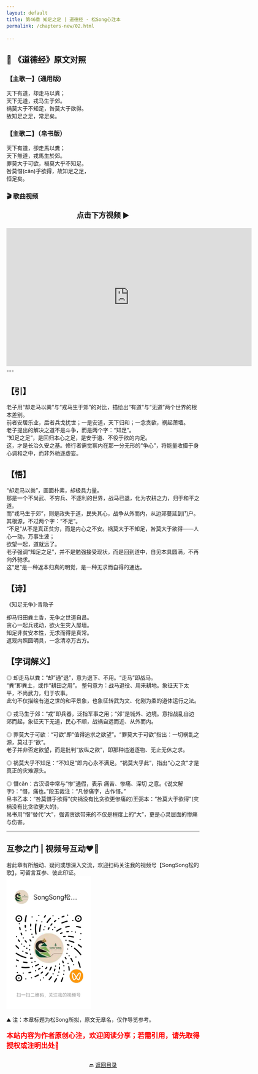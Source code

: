 ```yaml
---
layout: default
title: 第46章 知足之足 | 道德经 · 松Song心注本
permalink: /chapters-new/02.html

---
```


## 📜 《道德经》原文对照
### 【主歌一】(通用版)
天下有道，却走马以粪；<br>
天下无道，戎马生于郊。<br>
祸莫大于不知足，咎莫大于欲得。<br>
故知足之足，常足矣。<br>

### 【主歌二】（帛书版）
天下有道，卻走馬以糞；<br>
天下無道，戎馬生於郊。<br>
罪莫大于可欲，禍莫大乎不知足。<br>
咎莫憯(cǎn)乎欲得，故知足之足，<br>
恒足矣。

### 🎬 歌曲视频
<p style="text-align:center; font-size:1.2rem; font-weight:bold;">
  点击下方视频 ▶️
</p>

<iframe
  src="https://streamable.com/e/pi29o3"
  width="640"
  height="360"
  frameborder="0"
  allowfullscreen
  loading="lazy">
</iframe>
---

## 【引】
老子用“却走马以粪”与“戎马生于郊”的对比，描绘出“有道”与“无道”两个世界的根本差别。<br>
前者安居乐业，后者兵戈扰世；一是安道，天下归和；一念贪欲，祸起萧墙。<br>
老子提出的解决之道不是斗争，而是两个字：“知足”。<br>
“知足之足”，是回归本心之足，是安于道、不役于欲的内足。<br>
这，才是长治久安之基。修行者需觉察内在那一分无形的“争心”，将能量收摄于身心调和之中，而非外驰逐虚妄。<br>

## 【悟】
“却走马以粪”，画面朴素，却极具力量。<br> 
那是一个不尚武、不穷兵、不逐利的世界，战马已退，化为农耕之力，归于和平之道。<br>
而“戎马生于郊”，则是政失于道，民失其心，战争从外而内，从边郊蔓延到门户。<br>
其根源，不过两个字：“不足”。 <br>
“不足”从不是真正贫穷，而是内心之不安。祸莫大于不知足，咎莫大于欲得——人心一动，万事生波；<br>
欲望一起，道就远了。<br>
老子强调“知足之足”，并不是勉强接受现状，而是回到道中，自见本具圆满，不再向外驰求。<br>
这“足”是一种返本归真的明觉，是一种无求而自得的通达。<br>

## 【诗】
《知足无争》·青隐子<br>

却马归田粪土香，无争之世道自昌。<br>
贪心一起兵戎动，欲火生灾入屋墙。<br>
知足非贫安本性，无求而得是真常。<br>
返观内照圆明具，一念清凉万古方。<br>

## 【字词解义】

◎ 却走马以粪：“却”通“退”，意为退下、不用。“走马”即战马。<br>
“粪”即粪土，或作“耕田之用”。 整句意为：战马退役、用来耕地。象征天下太平，不尚武力，归于农事。<br>
此句不仅描绘有道之世的和平景象，也象征转武为文、化刚为柔的道体运行之法。<br>

◎ 戎马生于郊：“戎”即兵器，泛指军事之用；“郊”是城外、边境。意指战乱自边郊而起，象征天下无道，民心不顺，战祸自远而近、从外而内。<br>

◎ 罪莫大于可欲：“可欲”即“值得追求之欲望”。“罪莫大于可欲”指出：一切祸乱之源，莫过于“欲”。<br>
老子并非否定欲望，而是批判“放纵之欲”，即那种违道逐物、无止无休之求。<br>

◎ 祸莫大乎不知足：“不知足”即内心永不满足。“祸莫大乎此”，指出“心之贪”才是真正的灾难源头。<br>

◎ 憯cǎn：古汉语中常与“惨”通假，表示 痛苦、惨痛、深切 之意。《说文解字》：“憯，痛也。”段玉裁注：“凡惨痛字，古作憯。”<br>
帛书乙本：“咎莫憯乎欲得”(灾祸没有比贪欲更惨痛的)王弼本：“咎莫大于欲得”(灾祸没有比贪欲更大的)，<br>
帛书用“憯”替代“大”，强调贪欲带来的不仅是程度上的“大”，更是心灵层面的惨痛与伤害。<br>

---
##  互参之门 | 视频号互动❤️🤝

若此章有所触动、疑问或想深入交流，欢迎扫码关注我的视频号【SongSong松的歌】，可留言互参、彼此印证。<br>
<img src="../img/qrcode_songsong.jpg" alt="扫码进入视频号" width="220">

⛰️ 注：本章标题为松Song所拟，原文无章名，仅作导览参考。<br>
<p style="color:red; font-size:18px; font-weight:bold;">
本站内容为作者原创心注，欢迎阅读分享；若需引用，请先取得授权或注明出处🙏
</p>

<p style="text-align:center; margin-top:2em;">
  🔙 <a href="{{ '/' | relative_url }}#catalog">返回目录</a>
</p>

